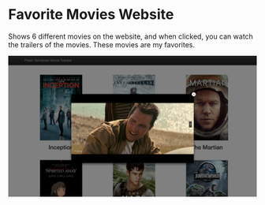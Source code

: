 # Favorite Movies Website

Shows 6 different movies on the website, and when clicked, you can watch the trailers of the movies. These movies are my favorites.

![Screenshot](screenshot.png)
